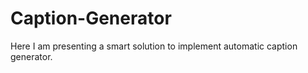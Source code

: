 # Caption-Generator
Here I am presenting a smart solution to implement automatic caption generator. 
